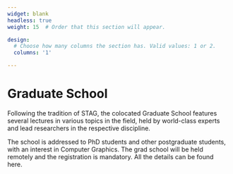 ```yaml
---
widget: blank
headless: true
weight: 15  # Order that this section will appear.

design:
  # Choose how many columns the section has. Valid values: 1 or 2.
  columns: '1'

---
```


# Graduate School
Following the tradition of STAG, the colocated Graduate School features several lectures in various topics in the field, held by world-class experts and lead researchers in the respective discipline.

The school is addressed to PhD students and other postgraduate students, with an interest in Computer Graphics. The grad school will be held remotely and the registration is mandatory. All the details can be found here.
